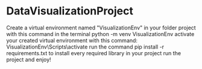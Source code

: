 # DataVisualizationProject

Create a virtual environment named "VisualizationEnv" in your folder project with this command in the terminal python -m venv VisualizationEnv
activate your created virtual environment with this command: VisualizationEnv\Scripts\activate
run the command pip install -r requirements.txt to install every required library in your project
run the project and enjoy!
